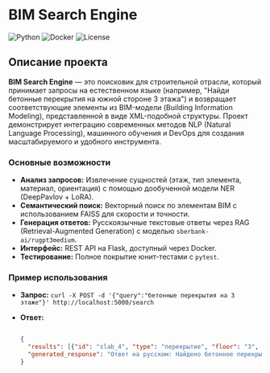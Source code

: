 # BIM Search Engine

![Python](https://img.shields.io/badge/Python-3.9-blue)
![Docker](https://img.shields.io/badge/Docker-Ready-green)
![License](https://img.shields.io/badge/License-MIT-yellow)

## Описание проекта

**BIM Search Engine** — это поисковик для строительной отрасли, который принимает запросы на естественном языке (например, "Найди бетонные перекрытия на южной стороне 3 этажа") и возвращает соответствующие элементы из BIM-модели (Building Information Modeling), представленной в виде XML-подобной структуры. Проект демонстрирует интеграцию современных методов NLP (Natural Language Processing), машинного обучения и DevOps для создания масштабируемого и удобного инструмента.

### Основные возможности

- **Анализ запросов:** Извлечение сущностей (этаж, тип элемента, материал, ориентация) с помощью дообученной модели NER (DeepPavlov + LoRA).
- **Семантический поиск:** Векторный поиск по элементам BIM с использованием FAISS для скорости и точности.
- **Генерация ответов:** Русскоязычные текстовые ответы через RAG (Retrieval-Augmented Generation) с моделью `sberbank-ai/rugpt3medium`.
- **Интерфейс:** REST API на Flask, доступный через Docker.
- **Тестирование:** Полное покрытие юнит-тестами с `pytest`.

### Пример использования

- **Запрос:** `curl -X POST -d '{"query":"бетонные перекрытия на 3 этаже"}' http://localhost:5000/search`
- **Ответ:**

  ``` json
  
  {
    "results": [{"id": "slab_4", "type": "перекрытие", "floor": "3", "material": "concrete", "orientation": "east"}],
    "generated_response": "Ответ на русском: Найдено бетонное перекрытие с ID slab_4 на 3 этаже, ориентация восток."
  }
